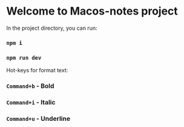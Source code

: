 # Welcome to Macos-notes project

In the project directory, you can run:

### `npm i`
### `npm run dev`

Hot-keys for format text:

### `Command+b` - Bold
### `Command+i` - Italic
### `Command+u` - Underline
